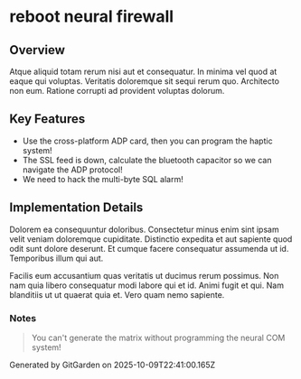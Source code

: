 # reboot neural firewall

## Overview
Atque aliquid totam rerum nisi aut et consequatur. In minima vel quod at eaque qui voluptas. Veritatis doloremque sit sequi rerum quo. Architecto non eum. Ratione corrupti ad provident voluptas dolorum.

## Key Features
- Use the cross-platform ADP card, then you can program the haptic system!
- The SSL feed is down, calculate the bluetooth capacitor so we can navigate the ADP protocol!
- We need to hack the multi-byte SQL alarm!

## Implementation Details
Dolorem ea consequuntur doloribus. Consectetur minus enim sint ipsam velit veniam doloremque cupiditate. Distinctio expedita et aut sapiente quod odit sunt dolore deserunt. Et cumque facere consequatur assumenda ut id. Temporibus illum qui aut.
 Facilis eum accusantium quas veritatis ut ducimus rerum possimus. Non nam quia libero consequatur modi labore qui et id. Animi fugit et qui. Nam blanditiis ut ut quaerat quia et. Vero quam nemo sapiente.

### Notes
> You can't generate the matrix without programming the neural COM system!

Generated by GitGarden on 2025-10-09T22:41:00.165Z